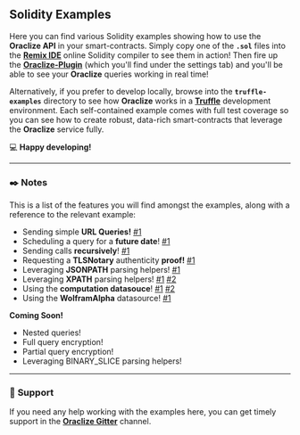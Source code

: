 ## __Solidity Examples__

Here you can find various Solidity examples showing how to use the __Oraclize API__ in your smart-contracts. Simply copy one of the __`.sol`__ files into the [__Remix IDE__](remix.ethereum.org) online Solidity compiler to see them in action! Then fire up the [__Oraclize-Plugin__](https://blog.oraclize.it/built-for-developers-21e414ad2841) (which you'll find under the settings tab) and you'll be able to see your __Oraclize__ queries working in real time!

Alternatively, if you prefer to develop locally, browse into the __`truffle-examples`__ directory to see how __Oraclize__ works in a [__Truffle__](https://www.truffleframework.com/) development environment. Each self-contained example comes with full test coverage so you can see how to create robust, data-rich smart-contracts that leverage the __Oraclize__ service fully.

:computer: __Happy developing!__

***

### :black_nib: __Notes__

This is a list of the features you will find amongst the examples, along with a reference to the relevant example:

* Sending simple __URL Queries!__ [#1](./DieselPrice.sol)
* Scheduling a query for a __future date__! [#1](./KrakenPriceTicker.sol)
* Sending calls __recursively__! [#1](./KrakenPriceTicker.sol)
* Requesting a __TLSNotary__ authenticity __proof!__ [#1](./computation-datasource/delegated-math/DelegatedMath.sol)
* Leveraging __JSONPATH__ parsing helpers! [#1](./KrakenPriceTicker.sol)
* Leveraging __XPATH__ parsing helpers! [#1](./DieselPricePeg.sol)  [#2](./YoutubeViews.sol)
* Using the __computation datasouce__! [#1](./computation-datasource/url-requests/urlRequests.sol) [#2](./computation-datasource/streamr/StreamrTweetsCounter.sol)
* Using the __WolframAlpha__ datasource! [#1](./WolframAlpha.sol)

__Coming Soon!__

* Nested queries!
* Full query encryption!
* Partial query encryption!
* Leveraging BINARY_SLICE parsing helpers!

***

### :loudspeaker: __Support__

If you need any help working with the examples here, you can get timely support in the [__Oraclize Gitter__](https://gitter.im/oraclize) channel.
